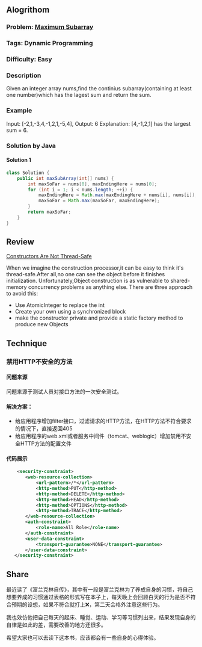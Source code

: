 
## Alogrithom
### Problem:  [Maximum Subarray](https://leetcode.com/problems/maximum-subarray/description/)
### Tags: Dynamic Programming
### Difficulty: Easy
### Description

Given an integer array nums,find the continius subarray(containing at least one number)which has the lagest sum and return the sum.

### Example
Input: [-2,1,-3,4,-1,2,1,-5,4],
Output: 6
Explanation: [4,-1,2,1] has the largest sum = 6.
    
### Solution by Java
#### Solution 1

```java
class Solution {
    public int maxSubArray(int[] nums) {
        int maxSoFar = nums[0], maxEndingHere = nums[0];
        for (int i = 1; i < nums.length; ++i) {
            maxEndingHere = Math.max(maxEndingHere + nums[i], nums[i]);
            maxSoFar = Math.max(maxSoFar, maxEndingHere);
        }
        return maxSoFar;
    }
}
```

## Review
[Constructors Are Not Thread-Safe](http://bruceeckel.github.io/2017/01/13/constructors-are-not-thread-safe/)

When we imagine the construction processor,it can be easy to think it's thread-safe.After all,no one can see the object before it finishes initialization.
Unfortunately,Object construction is as vulnerable to shared-memory concurrency problems as anything else.
There are three approach to avoid this:
+ Use AtomicInteger to replace the int
+ Create your own using a synchronized block
+ make the constructor private and provide a static factory method to produce new Objects




## Technique

### 禁用HTTP不安全的方法
#### 问题来源

问题来源于测试人员对接口方法的一次安全测试。

#### 解决方案：

+ 给应用程序增加filter接口，过滤请求的HTTP方法，在HTTP方法不符合要求的情况下，直接返回405
+ 给应用程序的web.xml或者服务中间件（tomcat、weblogic）增加禁用不安全HTTP方法的配置文件

#### 代码展示
```xml
    <security-constraint>  
       <web-resource-collection>  
           <url-pattern>/*</url-pattern>  
           <http-method>PUT</http-method>  
           <http-method>DELETE</http-method>  
           <http-method>HEAD</http-method>  
           <http-method>OPTIONS</http-method>  
           <http-method>TRACE</http-method>  
       </web-resource-collection>  
       <auth-constraint>      
           <role-name>All Role</role-name>   
       </auth-constraint>  
       <user-data-constraint>   
           <transport-guarantee>NONE</transport-guarantee>   
       </user-data-constraint>
   </security-constraint>
```

## Share

  最近读了《富兰克林自传》，其中有一段是富兰克林为了养成自身的习惯，将自己想要养成的习惯通过表格的形式写在本子上，每天晚上会回顾白天的行为是否不符合预期的设想，如果不符合就打上❌，第二天会格外注意这些行为。
  
  我也效仿他把自己每天的起床、睡觉、运动、学习等习惯列出来，结果发现自身的自律是如此的差，需要改善的地方还很多。
  
  希望大家也可以去读下这本书，应该都会有一些自身的心得体验。

